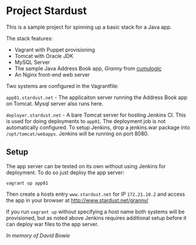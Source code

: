 Project Stardust
================

This is a sample project for spinning up a basic stack for a Java app.

The stack features:

* Vagrant with Puppet provisioning
* Tomcat with Oracle JDK
* MySQL Server
* The sample Java Address Book app, *Granny* from [cumulogic](http://www.cumulogic.com/downloads/sample-applications/)
* An Nginx front-end web server

Two systems are configured in the Vagrantfile:

 `app01.stardust.net` - The applicaiton server running the Address Book app on Tomcat. Mysql server also runs here.

`deployer.stardust.net` - A bare Tomcat server for hosting Jenkins CI. This is used for doing deployments to `app01`. The deployment job is not automatically configured. To setup Jenkins, drop a jenkins.war package into `/opt/tomcat/webapps`. Jenkins will be running on port 8080.

## Setup

The app server can be tested on its own without using Jenkins for deployment. To do so just deploy the app server:

`vagrant up app01`

Then create a hosts entry `www.stardust.net` for IP `172.21.10.2` and access the app in your browser at http://www.stardust.net/granny/

If you run `vagrant up` without specifying a host name both systems will be provisioned, but as noted above Jenkins requires additional setup before it can deploy war files to the app server.


*In memory of David Bowie*
